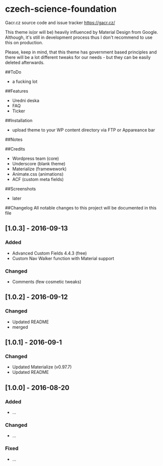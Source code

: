 # czech-science-foundation
Gacr.cz source code and issue tracker https://gacr.cz/

This theme is(or will be) heavily influenced by Material Design from Google.
Although, it's still in development process thus I don't recommend to use this on production.

Please, keep in mind, that this theme has government based principles and there will be a lot different tweaks for our needs - but they can be easily deleted afterwards.


##ToDo
- a fucking lot

##Features
- Uredni deska
- FAQ
- Ticker

##Installation
- upload theme to your WP content directory via FTP or Appareance bar

##Notes

##Credits
- Wordpress team (core)
- Underscore (blank theme)
- Materialize (framewework)
- Animate.css (animations)
- ACF (custom meta fields)

##Screenshots
- later

##Changelog
All notable changes to this project will be documented in this file

## [1.0.3] - 2016-09-13
### Added
- Advanced Custom Fields 4.4.3 (free)
- Custom Nav Walker function with Material support

### Changed
- Comments (few cosmetic tweaks)

## [1.0.2] - 2016-09-12
### Changed
- Updated README
- merged

## [1.0.1] - 2016-09-1
### Changed
- Updated Materialize (v0.97.7)
- Updated README


## [1.0.0] - 2016-08-20
### Added
- ...

### Changed
- ...

### Fixed
- ...
